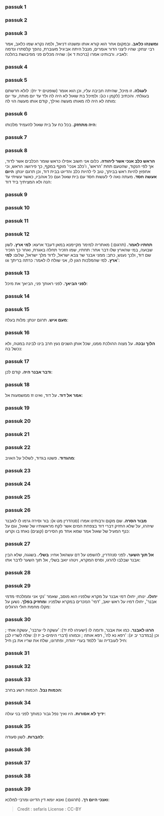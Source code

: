 
### passuk 1

### passuk 2

### passuk 3
<b>ומשנהו כלאב.</b> ובמקום אחר הוא קורא אותו ומשנהו דניאל, ולמה נקרא שמו כלאב, אמר רבי יצחק: שהיו ליצני הדור אומרים, מנבל היתה אביגיל מעוברת, נהפך קלסתרו ונדמה לאביו. ורבותינו אמרו (ברכות ד א): שהיה מכלים פני מפיבושת בהלכה: 

### passuk 4

### passuk 5
<b>לעגלה.</b> זו מיכל, שהיתה חביבה עליו, וכן הוא אומר (שופטים יד יח): לולא חרשתם בעגלתי. והכתיב (לקמן ו כג): ולמיכל בת שאול לא היה לה ולד עד יום מותה, עד יום מותה לא היה לה מאותו מעשה ואילך, קודם אותו מעשה הוי לה: 

### passuk 6
<b>היה מתחזק.</b> בכל כח על בית שאול להעמיד מלכותו:

### passuk 7

### passuk 8
<b>הראש כלב אנכי אשר ליהודה.</b> כלום אני חשוב אפילו כראש שומר הכלבים אשר לדוד, אך לפי הנקוד, שהטעם תחת 'הראש', ו'כלב אנכי' מוקף במקף, כך פירושו: הראש, וכי אחפוץ להיות ראש בביתך, טוב לי להיות כלב והדיוט בבית דוד, וכן תרגם יונתן: 
<b>היום אעשה חסד.</b> מעתה נאה לי לעשות חסד עם בית שאול ועם כל אוהביו, כאשר עשיתי עד הנה ולא המציתיך ביד דוד:

### passuk 9

### passuk 10

### passuk 11

### passuk 12
<b>תחתיו לאמר.</b> (תרגום:) מאתריה למימר מקיימנא במאן דעבד ארעא:
<b>למי ארץ.</b> לשון שבועה, במי שהארץ שלו דבר אחר: תחתיו, שמו הזכיר תחלה באגרת, ואחר כך הזכיר שם דוד, ולכך נענש, כתב: ממני אבנר שר צבא ישראל, לדוד מלך ישראל, שלום: 
<b>למי ארץ.</b> למי שהמלכות הגון לו, אני שולח לו לאמר: כרתה בריתך וגו':

### passuk 13
<b>לפני הביאך.</b> לפני ראותך פני, הביאך את מיכל:

### passuk 14

### passuk 15
<b>מעם איש.</b> תרגם יונתן: מלות בעלה:

### passuk 16
<b>הלוך ובכה.</b> על מצוה ההולכת ממנו, שכל אותן השנים נעץ חרב בינו לבינה במטה, ולא נכשל בה:

### passuk 17
<b>ודבר אבנר היה.</b> קודם לכן:

### passuk 18
<b>אמר אל דוד.</b> על דוד, ואינו זז ממשמעות אל:

### passuk 19

### passuk 20

### passuk 21

### passuk 22
<b>מהגדוד.</b> פשטו בגדוד, לשלול על האויב: 

### passuk 23

### passuk 24

### passuk 25

### passuk 26
<b>מבור הסרה.</b> שם מקום ורבותינו אמרו (סנהדרין מט א): בור וסירה גרמו לו לאבנר שיהרג, על שלא החזיק דברי דוד בצפחת המים אשר לקח מראשותיו של שאול, וגם על כנף המעיל של שאול אמר שמא אחד מן הסירים (קוצים) נאחז בו וקרעו:

### passuk 27
<b>אל תוך השער.</b> לפני סנהדרין, להשפט על דם עשהאל אחיו: 
<b>בשלי.</b> בשגגה, שלא הבין אבנר שבלבו להרגו, וסרס המקרא, ויטהו יואב בשלי, אל תוך השער לדבר אתו:

### passuk 28

### passuk 29
<b>יחולו.</b> ינוחו, יחולו דמי אבנר על מקרא שלפניו הוא מוסב, שאמר 'נקי אני וממלכתי מדמי אבנר', יחולו דמיו על ראש יואב, 'דמי' הנזכרים במקרא שלפניו: 
<b>ומחזיק בפלך.</b> נשען על מקלו מחמת חולי הרגלים:

### passuk 30
<b>הרגו לאבנר.</b> כמו את אבנר, ודומה לו (ישעיהו לח יד): 'עשקה לי ערבני', עשקה אותי ; וכן (במדבר יב יג): 'רפא נא לה', רפא אותה ; וכמוהו (דברי הימים-ב יז ז): שלח לשריו לבן חיל לעובדיה וגו' ללמד בערי יהודה, ופתרונו, שלח את שריו את בן חיל:

### passuk 31

### passuk 32

### passuk 33
<b>הכמות נבל.</b> הכמות רשע בחרב:

### passuk 34
<b>ידיך לא אסורות.</b> היו ואיך נפל גבור כמותך לפני בני עולה:

### passuk 35
<b>להברות.</b> לשון סעודה:

### passuk 36

### passuk 37

### passuk 38

### passuk 39
<b>ואנכי היום רך.</b> (תרגום:) ואנא יומא דין הדיוט ומרבי למלכא:

>Credit : sefaris
>License : CC-BY